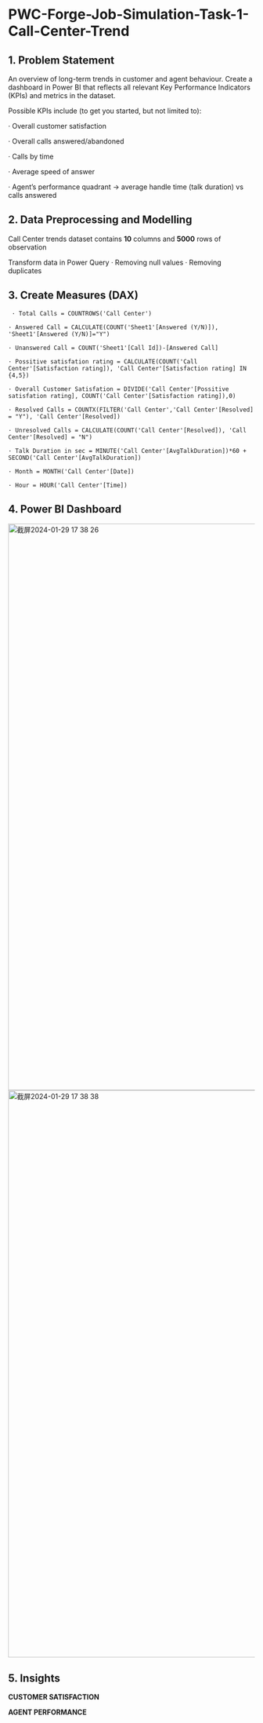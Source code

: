 # PWC-Forge-Job-Simulation-Task-1-Call-Center-Trend
## 1. Problem Statement
An overview of long-term trends in customer and agent behaviour.
Create a dashboard in Power BI that reflects all relevant Key Performance Indicators (KPIs) and metrics in the dataset. 

Possible KPIs include (to get you started, but not limited to):

·  Overall customer satisfaction

·  Overall calls answered/abandoned

·  Calls by time

·  Average speed of answer

·  Agent’s performance quadrant -> average handle time (talk duration) vs calls answered

## 2. Data Preprocessing and Modelling

Call Center trends dataset contains **10** columns and **5000** rows of observation

Transform data in Power Query
·  Removing null values
·  Removing duplicates

## 3. Create Measures (DAX)

` · Total Calls = COUNTROWS('Call Center')`

`· Answered Call = CALCULATE(COUNT('Sheet1'[Answered (Y/N)]), 'Sheet1'[Answered (Y/N)]="Y")`

`· Unanswered Call = COUNT('Sheet1'[Call Id])-[Answered Call]`

`· Possitive satisfation rating = CALCULATE(COUNT('Call Center'[Satisfaction rating]), 'Call Center'[Satisfaction rating] IN {4,5})`

`· Overall Customer Satisfation = DIVIDE('Call Center'[Possitive satisfation rating], COUNT('Call Center'[Satisfaction rating]),0)`

`· Resolved Calls = COUNTX(FILTER('Call Center','Call Center'[Resolved] = "Y"), 'Call Center'[Resolved])`

`· Unresolved Calls = CALCULATE(COUNT('Call Center'[Resolved]), 'Call Center'[Resolved] = "N")`

`· Talk Duration in sec = MINUTE('Call Center'[AvgTalkDuration])*60 + SECOND('Call Center'[AvgTalkDuration])`

`· Month = MONTH('Call Center'[Date])`

`· Hour = HOUR('Call Center'[Time])`

## 4. Power BI Dashboard

<img width="1155" alt="截屏2024-01-29 17 38 26" src="https://github.com/qinxinLiu/PWC-Forge-Job-Simulation-Task-1-Call-Center-Trend/assets/67852322/e65270c7-4771-4d06-ab19-de1f91f22b60">

<img width="1156" alt="截屏2024-01-29 17 38 38" src="https://github.com/qinxinLiu/PWC-Forge-Job-Simulation-Task-1-Call-Center-Trend/assets/67852322/f904daa9-9340-480f-aa7a-c9e549cd8e54">


## 5. Insights

**CUSTOMER SATISFACTION**

**AGENT PERFORMANCE**
